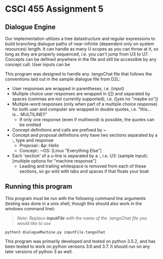 # CSCI 455 Assignment 5

## Dialogue Engine

Our implementation utilizes a tree datastructure and regular expressions to build branching dialogue paths of near-infinite (dependent only on system resources) length. It can handle as many U scopes as you can throw at it, so long as they are properly sequenced, i.e. you can't jump from U3 to U7. Concepts can be defined anywhere in the file and still be accessible by any concept call. User inputs can be 

This program was designed to handle any .tangoChat file that follows the conventions laid out in the sample dialogue file from D2L:

- User responses are wrapped in parentheses, i.e. (input)
- Multiple choice user responses are wrapped in ([]) and separated by spaces (commas are not currently supported), i.e. ([yes no "maybe so"])
- Multiple-word responses (only when part of a multiple choice response) for both user and computer are wrapped in double quotes, i.e. "this... is... MULTILINE!!"
  - If only one response (even if multiword) is possible, the quotes can be omitted
- Concept definitions and calls are prefixed by ~
- Concept and proposal definitions only have two sections separated by a :, type and response
  - Proposal:: &p: Hello
  - Concept:: ~OS: [Linux "Everything Else"]
- Each 'section' of a u-line is separated by a :, i.e. U3: (sample input): [multiple options for "machine response"]
  - Leading and trailing whitespace is removed from each of these sections, so go wild with tabs and spaces if that floats your boat


## Running this program

This program must be run with the following command line arguments (testing was done in a unix shell, though this should also work in the windows command line):

> *Note: Replace **inputFile** with the name of the .tangoChat file you would like to use*
```
python3 dialogueMachine.py inputFile.tangoChat
```

This program was primarily developed and tested on python 3.5.2, and has been tested to work on python versions 3.6 and 3.7. It should run on any later versions of python 3 as well.